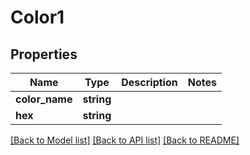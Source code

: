 # Color1

## Properties
Name | Type | Description | Notes
------------ | ------------- | ------------- | -------------
**color_name** | **string** |  | 
**hex** | **string** |  | 

[[Back to Model list]](../../README.md#documentation-for-models) [[Back to API list]](../../README.md#documentation-for-api-endpoints) [[Back to README]](../../README.md)

